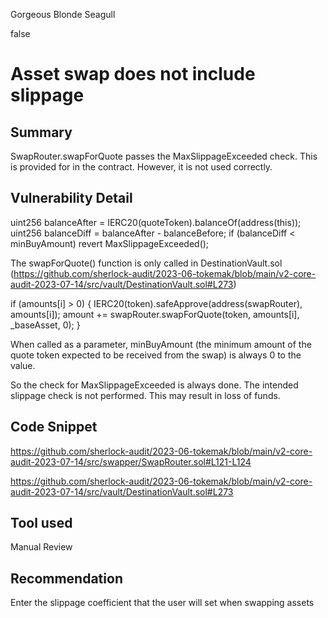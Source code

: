 Gorgeous Blonde Seagull

false

# Asset swap does not include slippage
## Summary

SwapRouter.swapForQuote passes the MaxSlippageExceeded check. This is provided for in the contract. However, it is not used correctly.

## Vulnerability Detail

uint256 balanceAfter = IERC20(quoteToken).balanceOf(address(this));
uint256 balanceDiff = balanceAfter - balanceBefore;
if (balanceDiff < minBuyAmount) revert MaxSlippageExceeded();

The swapForQuote() function is only called in DestinationVault.sol (https://github.com/sherlock-audit/2023-06-tokemak/blob/main/v2-core-audit-2023-07-14/src/vault/DestinationVault.sol#L273)

if (amounts[i] > 0) {
     IERC20(token).safeApprove(address(swapRouter), amounts[i]);
     amount += swapRouter.swapForQuote(token, amounts[i], _baseAsset, 0);
}

When called as a parameter, minBuyAmount (the minimum amount of the quote token expected to be received from the swap) is always 0 to the value.

So the check for MaxSlippageExceeded is always done. The intended slippage check is not performed. This may result in loss of funds.

## Code Snippet

https://github.com/sherlock-audit/2023-06-tokemak/blob/main/v2-core-audit-2023-07-14/src/swapper/SwapRouter.sol#L121-L124

https://github.com/sherlock-audit/2023-06-tokemak/blob/main/v2-core-audit-2023-07-14/src/vault/DestinationVault.sol#L273

## Tool used

Manual Review

## Recommendation

Enter the slippage coefficient that the user will set when swapping assets
